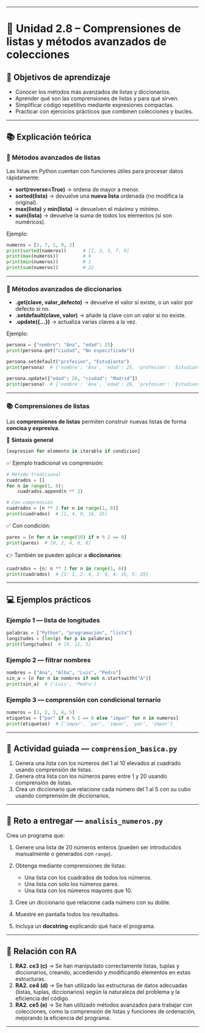 
---

# 🔹 Unidad 2.8 – Comprensiones de listas y métodos avanzados de colecciones

## 🎯 Objetivos de aprendizaje

* Conocer los métodos más avanzados de listas y diccionarios.
* Aprender qué son las comprensiones de listas y para qué sirven.
* Simplificar código repetitivo mediante expresiones compactas.
* Practicar con ejercicios prácticos que combinen colecciones y bucles.

---

## 📚 Explicación teórica

### 📌 Métodos avanzados de listas

Las listas en Python cuentan con funciones útiles para procesar datos rápidamente:

* **sort(reverse=True)** → ordena de mayor a menor.
* **sorted(lista)** → devuelve una **nueva lista** ordenada (no modifica la original).
* **max(lista)** y **min(lista)** → devuelven el máximo y mínimo.
* **sum(lista)** → devuelve la suma de todos los elementos (si son numéricos).

Ejemplo:

```python
numeros = [3, 7, 1, 9, 2]
print(sorted(numeros))      # [1, 2, 3, 7, 9]
print(max(numeros))         # 9
print(min(numeros))         # 1
print(sum(numeros))         # 22
```

---

### 📌 Métodos avanzados de diccionarios

* **.get(clave, valor\_defecto)** → devuelve el valor si existe, o un valor por defecto si no.
* **.setdefault(clave, valor)** → añade la clave con un valor si no existe.
* **.update({...})** → actualiza varias claves a la vez.

Ejemplo:

```python
persona = {"nombre": "Ana", "edad": 25}
print(persona.get("ciudad", "No especificada"))  

persona.setdefault("profesion", "Estudiante")
print(persona)  # {'nombre': 'Ana', 'edad': 25, 'profesion': 'Estudiante'}

persona.update({"edad": 26, "ciudad": "Madrid"})
print(persona)  # {'nombre': 'Ana', 'edad': 26, 'profesion': 'Estudiante', 'ciudad': 'Madrid'}
```

---

### 📚 Comprensiones de listas

Las **comprensiones de listas** permiten construir nuevas listas de forma **concisa y expresiva**.

📌 **Sintaxis general**

```python
[expresion for elemento in iterable if condicion]
```

✅ Ejemplo tradicional vs comprensión:

```python
# Método tradicional
cuadrados = []
for n in range(1, 6):
    cuadrados.append(n ** 2)

# Con comprensión
cuadrados = [n ** 2 for n in range(1, 6)]
print(cuadrados)  # [1, 4, 9, 16, 25]
```

✅ Con condición:

```python
pares = [n for n in range(10) if n % 2 == 0]
print(pares)  # [0, 2, 4, 6, 8]
```

👉 También se pueden aplicar a **diccionarios**:

```python
cuadrados = {n: n ** 2 for n in range(1, 6)}
print(cuadrados)  # {1: 1, 2: 4, 3: 9, 4: 16, 5: 25}
```

---

## 💻 Ejemplos prácticos

### Ejemplo 1 — lista de longitudes

```python
palabras = ["Python", "programación", "lista"]
longitudes = [len(p) for p in palabras]
print(longitudes)  # [6, 12, 5]
```

### Ejemplo 2 — filtrar nombres

```python
nombres = ["Ana", "Alba", "Luis", "Pedro"]
sin_a = [n for n in nombres if not n.startswith("A")]
print(sin_a)  # ['Luis', 'Pedro']
```

### Ejemplo 3 — comprensión con condicional ternario

```python
numeros = [1, 2, 3, 4, 5]
etiquetas = ["par" if n % 2 == 0 else "impar" for n in numeros]
print(etiquetas)  # ['impar', 'par', 'impar', 'par', 'impar']
```

---

## 📝 Actividad guiada — `comprension_basica.py`

1. Genera una lista con los números del 1 al 10 elevados al cuadrado usando comprensión de listas.
2. Genera otra lista con los números pares entre 1 y 20 usando comprensión de listas.
3. Crea un diccionario que relacione cada número del 1 al 5 con su cubo usando comprensión de diccionarios.

---

## 📝 Reto a entregar — `analisis_numeros.py`

Crea un programa que:

1. Genere una lista de 20 números enteros (pueden ser introducidos manualmente o generados con `range`).
2. Obtenga mediante comprensiones de listas:

   * Una lista con los cuadrados de todos los números.
   * Una lista con solo los números pares.
   * Una lista con los números mayores que 10.
3. Cree un diccionario que relacione cada número con su doble.
4. Muestre en pantalla todos los resultados.
5. Incluya un **docstring** explicando qué hace el programa.

---

## 📌 Relación con RA

1. **RA2. ce3 (c)** → Se han manipulado correctamente listas, tuplas y diccionarios, creando, accediendo y modificando elementos en estas estructuras.
2. **RA2. ce4 (d)** → Se han utilizado las estructuras de datos adecuadas (listas, tuplas, diccionarios) según la naturaleza del problema y la eficiencia del código.
3. **RA2. ce5 (e)** → Se han utilizado métodos avanzados para trabajar con colecciones, como la comprensión de listas y funciones de ordenación, mejorando la eficiencia del programa.

---

